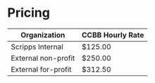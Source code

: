 
# Pricing

| Organization        | CCBB Hourly Rate |
|---------------------|------------------|
| Scripps Internal    | $125.00          |
| External non-profit | $250.00          |
| External for-profit | $312.50          |